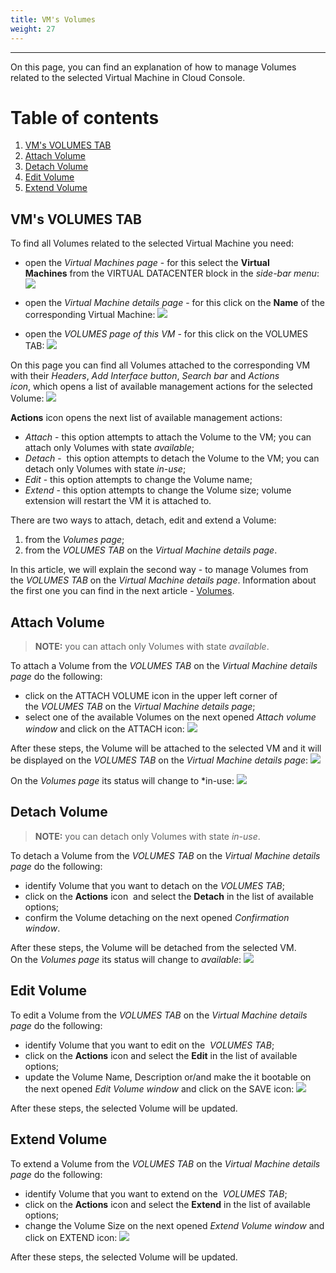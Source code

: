 ```yaml
---
title: VM's Volumes
weight: 27
---
```

___
On this page, you can find an explanation of how to manage Volumes related to the selected Virtual Machine in Cloud Console.

# Table of contents
1. [VM's VOLUMES TAB](#vm's-volumes-tab)
3. [Attach Volume](#attach-volume)
4. [Detach Volume](#detach-volume)
5. [Edit Volume](#edit-volume)
6. [Extend Volume](#extend-volume)

## VM's VOLUMES TAB
To find all Volumes related to the selected Virtual Machine you need:
- open the *Virtual Machines page* - for this select the **Virtual Machines** from the VIRTUAL DATACENTER block in the *side-bar menu*:
![](../../../assets/images/conn-lin/7.png?classes=border,shadow)

- open the *Virtual Machine details page* - for this click on the **Name** of the corresponding Virtual Machine:
![](../../../assets/images/conn-lin/8.png?classes=border,shadow)

- open the *VOLUMES page of this VM* - for this click on the VOLUMES TAB:
![](../../../assets/images/vol/12.png?classes=border,shadow) 

On this page you can find all Volumes attached to the corresponding VM with their *Headers*, *Add Interface button*, *Search bar* and *Actions icon*, which opens a list of available management actions for the selected Volume: 
![](../../../assets/images/vol/13.png?classes=border,shadow)    

**Actions** icon opens the next list of available management actions:
- *Attach* - this option attempts to attach the Volume to the VM; you can attach only Volumes with state *available*;  
- *Detach* -  this option attempts to detach the Volume to the VM; you can detach only Volumes with state *in-use*;  
- *Edit* - this option attempts to change the Volume name;
- *Extend* - this option attempts to change the Volume size; volume extension will restart the VM it is attached to.

There are two ways to attach, detach, edit and extend a Volume:
1. from the *Volumes page*;
2. from the *VOLUMES TAB* on the *Virtual Machine details page*.

In this article, we will explain the second way - to manage Volumes from the *VOLUMES TAB* on the *Virtual Machine details page*. Information about the first one you can find in the next article - [Volumes]().  

## Attach Volume
>**NOTE:** you can attach only Volumes with state *available*.  

To attach a Volume from the *VOLUMES TAB* on the *Virtual Machine details page* do the following:
- click on the ATTACH VOLUME icon in the upper left corner of the *VOLUMES TAB* on the *Virtual Machine details page*;
- select one of the available Volumes on the next opened *Attach volume window* and click on the ATTACH icon:
![](../../../assets/images/vol/14.png?classes=border,shadow)  

After these steps, the Volume will be attached to the selected VM and it will be displayed on the *VOLUMES TAB* on the *Virtual Machine details page*:
![](../../../assets/images/vol/10.png?classes=border,shadow)   

On the *Volumes page* its status will change to *in-use:
![](../../../assets/images/vol/9.png?classes=border,shadow) 

## Detach Volume
>**NOTE:** you can detach only Volumes with state *in-use*.

To detach a Volume from the *VOLUMES TAB* on the *Virtual Machine details page* do the following:
- identify Volume that you want to detach on the *VOLUMES TAB*;
- click on the **Actions** icon  and select the **Detach** in the list of available options;
- confirm the Volume detaching on the next opened *Confirmation window*.

After these steps, the Volume will be detached from the selected VM.   
On the *Volumes page* its status will change to *available*:
![](../../../assets/images/vol/11.png?classes=border,shadow) 

## Edit Volume
To edit a Volume from the *VOLUMES TAB* on the *Virtual Machine details page* do the following:
- identify Volume that you want to edit on the  *VOLUMES TAB*;
- click on the **Actions** icon and select the **Edit** in the list of available options;
- update the Volume Name, Description or/and make the it bootable on the next opened *Edit Volume window* and click on the SAVE icon:
![](../../../assets/images/vol/6.png?classes=border,shadow)

After these steps, the selected Volume will be updated.

## Extend Volume
To extend a Volume from the *VOLUMES TAB* on the *Virtual Machine details page* do the following:
- identify Volume that you want to extend on the  *VOLUMES TAB*;
- click on the **Actions** icon and select the **Extend** in the list of available options;
- change the Volume Size on the next opened *Extend Volume window* and click on EXTEND icon:
![](../../../assets/images/vol/7.png?classes=border,shadow)

After these steps, the selected Volume will be updated.